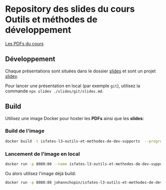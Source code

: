 # Repository des slides du cours **Outils et méthodes de développement**

[Les PDFs du cours](https://github.com/isfates-l3-outils-et-methodes-de-dev/supports/tree/pdfs)

## Développement

Chaque présentations sont situées dans le dossier [slides](./slides/) et sont un projet [slidev](https://sli.dev/).

Pour lancer une présentation en local (par exemple `git`), utilisez la commande `npx slidev ./slides/git/slides.md`.

## Build

Utilisez une image Docker pour hoster les **PDFs** ainsi que les **slides**:

### Build de l'image

```bash
docker build -t isfates-l3-outils-et-methodes-de-dev-supports  --progress=plain .       
```

### Lancement de l'image en local

```bash
docker run -p 8080:80 --name isfates-l3-outils-et-methodes-de-dev-supports --rm isfates-l3-outils-et-methodes-de-dev-supports
```

Ou alors utilisez l'image déjà build:

```bash
docker run -p 8080:80 johannchopin/isfates-l3-outils-et-methodes-de-dev-supports
```
